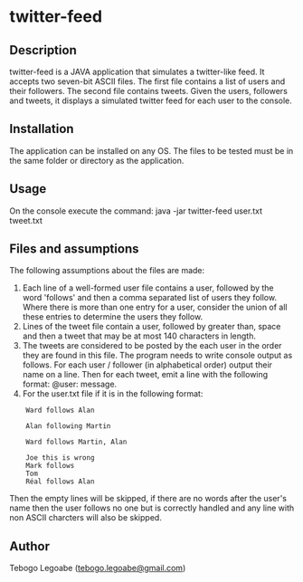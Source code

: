 # twitter-feed

## Description
twitter-feed is a JAVA application that simulates a twitter-like feed. It accepts two seven-bit ASCII files. The first file contains a list of users and their followers. The second file contains tweets. Given the users, followers and tweets, it displays a simulated twitter feed for each user to the console.

## Installation
The application can be installed on any OS. The files to be tested must be in the same folder or directory as the application. 

## Usage
On the console execute the command: java -jar twitter-feed user.txt tweet.txt

## Files and assumptions
The following assumptions about the files are made:
1. Each line of a well-formed user file contains a user, followed by the word 'follows' and then a comma separated list of users they follow. Where there is more than one entry for a user, consider the union of all these entries to determine the users they follow.
2. Lines of the tweet file contain a user, followed by greater than, space and then a tweet that may be at most 140 characters in length. 
3. The tweets are considered to be posted by the each user in the order they are found in this file.
The program needs to write console output as follows. For each user / follower (in alphabetical order) output their name on a line. Then for each tweet, emit a line with the following format: <tab>@user: <space>message.
4. For the user.txt file if it is in the following format:

```
    Ward follows Alan

    Alan following Martin

    Ward follows Martin, Alan

    Joe this is wrong
    Mark follows
    Tom
    Réal follows Alan
``` 
  Then the empty lines will be skipped, if there are no words after the user's name then the user follows no one but is correctly handled and any line with non ASCII charcters will also be skipped.

## Author
Tebogo Legoabe (tebogo.legoabe@gmail.com)
